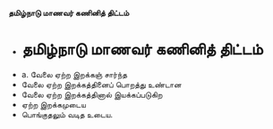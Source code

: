 **தமிழ்நாடு மாணவர் கணினித் திட்டம்**
- # தமிழ்நாடு மாணவர் கணினித் திட்டம்
- a. வேலை ஏற்ற இறக்கஞ் சார்ந்த
- வேலை ஏற்ற இறக்கத்தினைப் பொறத்து உண்டான
- வேலை ஏற்ற இறக்கத்தினால் இயக்கப்படுகிற
- ஏற்ற இறக்கமுடைய
- பொங்குதலும் வடித உடைய.

